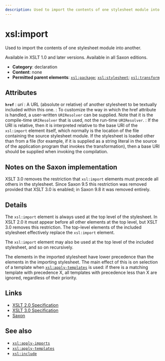 ```yaml
---
description: Used to import the contents of one stylesheet module into another
---
```


# xsl:import

Used to import the contents of one stylesheet module into another.

Available in XSLT 1.0 and later versions. Available in all Saxon editions.

- **Category**: declaration
- **Content**: none
- **Permitted parent elements**: [`xsl:package`](xsl-package.md); [`xsl:stylesheet`](xsl-stylesheet.md); [`xsl:transform`](xsl-transform.md)

## Attributes

**`href`**
: _uri_
: A URL (absolute or relative) of another stylesheet to be textually included within this one.
: To customize the way in which the href attribute is handled, a user-written `URIResolver` can be supplied. Note that it is the compile-time `URIResolver` that is used, not the run-time `URIResolver`.
: If the URI is relative, then it is interpreted relative to the base URI of the `xsl:import` element itself, which normally is the location of the file containing the source stylesheet module. If the stylesheet is loaded other than from a file (for example, if it is supplied as a string literal in the source of the application program that invokes the transformation), then a base URI should be supplied when invoking the compilation.

## Notes on the Saxon implementation

XSLT 3.0 removes the restriction that `xsl:import` elements must precede all others in the stylesheet. Since Saxon 9.5 this restriction was removed provided that XSLT 3.0 is enabled; in Saxon 9.8 it was removed entirely.

## Details

The `xsl:import` element is always used at the top level of the stylesheet. In XSLT 2.0 it must appear before all other elements at the top level, but XSLT 3.0 removes this restriction. The top-level elements of the included stylesheet effectively replace the `xsl:import` element.

The `xsl:import` element may also be used at the top level of the included stylesheet, and so on recursively.

The elements in the imported stylesheet have lower precedence than the elements in the importing stylesheet. The main effect of this is on selection of a template when [`xsl:apply-templates`](xsl-apply-templates.md) is used: if there is a matching template with precedence X, all templates with precedence less than X are ignored, regardless of their priority.

## Links

- [XSLT 2.0 Specification](http://www.w3.org/TR/xslt20/#element-import)
- [XSLT 3.0 Specification](http://www.w3.org/TR/xslt-30/#element-import)
- [Saxon](http://www.saxonica.com/documentation/index.html#!xsl-elements/import)

## See also

- [`xsl:apply-imports`](xsl-apply-imports.md)
- [`xsl:apply-templates`](xsl-apply-templates.md)
- [`xsl:include`](xsl-include.md)
